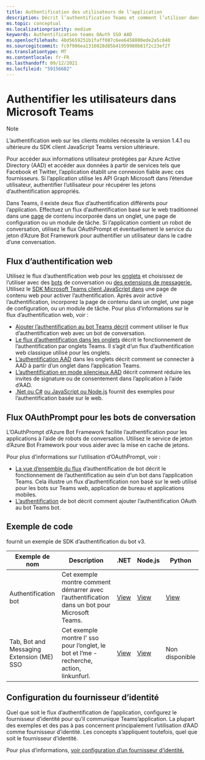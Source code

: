 ```yaml
---
title: Authentification des utilisateurs de l’application
description: Décrit l’authentification Teams et comment l’utiliser dans les applications
ms.topic: conceptual
ms.localizationpriority: medium
keywords: Authentification teams OAuth SSO AAD
ms.openlocfilehash: 40d5659251b1faff087c6ee6458800ede2a5c840
ms.sourcegitcommit: fc9f906ea1316028d85b41959980b81f2c23ef2f
ms.translationtype: MT
ms.contentlocale: fr-FR
ms.lasthandoff: 09/12/2021
ms.locfileid: "59156682"
---
```

# <a name="authenticate-users-in-microsoft-teams"></a>Authentifier les utilisateurs dans Microsoft Teams

> [!Note]
> L’authentification web sur les clients mobiles nécessite la version 1.4.1 ou ultérieure du SDK client JavaScript Teams version ultérieure.

Pour accéder aux informations utilisateur protégées par Azure Active Directory (AAD) et accéder aux données à partir de services tels que Facebook et Twitter, l’application établit une connexion fiable avec ces fournisseurs. Si l’application utilise les API Graph Microsoft dans l’étendue utilisateur, authentifier l’utilisateur pour récupérer les jetons d’authentification appropriés.

Dans Teams, il existe deux flux d’authentification différents pour l’application. Effectuez un flux d’authentification basé sur le web traditionnel dans une [page](~/tabs/how-to/create-tab-pages/content-page.md) de contenu incorporée dans un onglet, une page de configuration ou un module de tâche. Si l’application contient un robot de conversation, utilisez le flux OAuthPrompt et éventuellement le service du jeton d’Azure Bot Framework pour authentifier un utilisateur dans le cadre d’une conversation.

## <a name="web-based-authentication-flow"></a>Flux d’authentification web

Utilisez le flux d’authentification web pour les [onglets](~/tabs/what-are-tabs.md) et choisissez de l’utiliser avec des [bots](~/bots/what-are-bots.md) de conversation ou [des extensions de messagerie.](~/messaging-extensions/what-are-messaging-extensions.md) Utilisez le [SDK Microsoft Teams client JavaScript dans](/javascript/api/overview/msteams-client) une page de contenu web pour activer l’authentification. Après avoir activé l’authentification, incorporez la page de contenu dans un onglet, une page de configuration, ou un module de tâche. Pour plus d’informations sur le flux d’authentification web, voir :

* [Ajouter l’authentification au bot Teams décrit](~/bots/how-to/authentication/add-authentication.md) comment utiliser le flux d’authentification web avec un bot de conversation.
* [Le flux d’authentification dans les onglets](~/tabs/how-to/authentication/auth-flow-tab.md) décrit le fonctionnement de l’authentification par onglets Teams. Il s’agit d’un flux d’authentification web classique utilisé pour les onglets.
* [L’authentification AAD](~/tabs/how-to/authentication/auth-tab-AAD.md) dans les onglets décrit comment se connecter à AAD à partir d’un onglet dans l’application Teams.
* [L’authentification en mode silencieux AAD](~/tabs/how-to/authentication/auth-silent-AAD.md) décrit comment réduire les invites de signature ou de consentement dans l’application à l’aide d’AAD.
* [.Net ou C#](https://github.com/OfficeDev/microsoft-teams-sample-complete-csharp) [ou JavaScript ou Node.js](https://github.com/OfficeDev/microsoft-teams-sample-complete-node) fournit des exemples pour l’authentification basée sur le web.

## <a name="the-oauthprompt-flow-for-conversational-bots"></a>Flux OAuthPrompt pour les bots de conversation

L’OAuthPrompt d’Azure Bot Framework facilite l’authentification pour les applications à l’aide de robots de conversation. Utilisez le service de jeton d’Azure Bot Framework pour vous aider avec la mise en cache de jetons.

Pour plus d’informations sur l’utilisation d’OAuthPrompt, voir :

* [La vue d’ensemble du flux](~/bots/how-to/authentication/auth-flow-bot.md) d’authentification de bot décrit le fonctionnement de l’authentification au sein d’un bot dans l’application Teams. Cela illustre un flux d’authentification non basé sur le web utilisé pour les bots sur Teams web, application de bureau et applications mobiles.
* [L’authentification](~/bots/how-to/authentication/add-authentication.md) de bot décrit comment ajouter l’authentification OAuth au bot Teams bot.

## <a name="code-sample"></a>Exemple de code

fournit un exemple de SDK d’authentification du bot v3.

| **Exemple de nom** | **Description** | **.NET** | **Node.js** | **Python** |
|---------------|------------|------------|-------------|---------------|
| Authentification bot | Cet exemple montre comment démarrer avec l’authentification dans un bot pour Microsoft Teams. | [View](https://github.com/microsoft/BotBuilder-Samples/tree/master/samples/csharp_dotnetcore/46.teams-auth) | [View](https://github.com/microsoft/BotBuilder-Samples/tree/master/samples/javascript_nodejs/46.teams-auth) | [View](https://github.com/microsoft/BotBuilder-Samples/tree/main/samples/python/46.teams-auth) |
| Tab, Bot and Messaging Extension (ME) SSO | Cet exemple montre l' sso pour l’onglet, le bot et l’me - recherche, action, linkunfurl. |  [View](https://github.com/OfficeDev/Microsoft-Teams-Samples/tree/main/samples/app-sso/csharp) | [View](https://github.com/OfficeDev/Microsoft-Teams-Samples/tree/main/samples/app-sso/nodejs) | Non disponible |


## <a name="configure-the-identity-provider"></a>Configuration du fournisseur d’identité

Quel que soit le flux d’authentification de l’application, configurez le fournisseur d’identité pour qu’il communique Teams’application. La plupart des exemples et des pas à pas concernent principalement l’utilisation d’AAD comme fournisseur d’identité. Les concepts s’appliquent toutefois, quel que soit le fournisseur d’identité.

Pour plus d’informations, [voir configuration d’un fournisseur d’identité.](~/concepts/authentication/configure-identity-provider.md)
